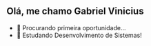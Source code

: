 ## Olá, me chamo Gabriel Vinicius

- 🔭 Procurando primeira oportunidade...
- 🌱 Estudando Desenvolvimento de Sistemas!
